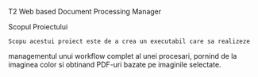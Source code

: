 T2 Web based Document Processing Manager

Scopul Proiectului

	Scopu acestui proiect este de a crea un executabil care sa realizeze
managementul unui workflow complet al unei procesari, pornind de la imaginea
color si obtinand PDF-uri bazate pe imaginile selectate.